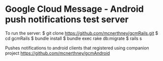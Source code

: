 # Google Cloud Message - Android push notifications test server 

To run the server:
    $ git clone https://github.com/mcnerthney/gcmRails.git
    $ cd gcmRails
    $ bundle install
    $ bundle exec rake db:migrate
    $ rails s


Pushes notifications to android clients that registered using companion project https://github.com/mcnerthney/gcmAndroid

